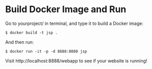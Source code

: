 # Build Docker Image and Run
Go to yourproject/ in terminal, and type it to build a Docker image:
```
$ docker build -t jsp .
```
And then run:
```
$ docker run -it -p -d 8888:8080 jsp
```
Visit http://localhost:8888/webapp to see if your website is running!

